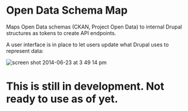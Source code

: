 Open Data Schema Map
====================

Maps Open Data schemas (CKAN, Project Open Data) to internal Drupal structures as tokens to create API endpoints.

A user interface is in place to let users update what Drupal uses to represent data:

![screen shot 2014-06-23 at 3 49 14 pm](https://cloud.githubusercontent.com/assets/512243/3363816/43548594-fb18-11e3-95c6-5eb4987ba6e0.png)


# This is still in development. Not ready to use as of yet.
